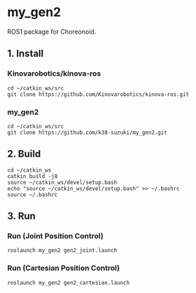 # my_gen2
ROS1 package for Choreonoid. 

## 1. Install
### Kinovarobotics/kinova-ros
```
cd ~/catkin_ws/src
git clone https://github.com/Kinovarobotics/kinova-ros.git
```

### my_gen2
```
cd ~/catkin_ws/src
git clone https://github.com/k38-suzuki/my_gen2.git
```

## 2. Build
```
cd ~/catkin_ws
catkin build -j8
source ~/catkin_ws/devel/setup.bash
echo "source ~/catkin_ws/devel/setup.bash" >> ~/.bashrc
source ~/.bashrc
```

## 3. Run
### Run (Joint Position Control)
```
roslaunch my_gen2 gen2_joint.launch
```

### Run (Cartesian Position Control)
```
roslaunch my_gen2 gen2_cartesian.launch
```
